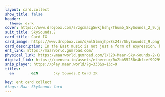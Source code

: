 ```yaml
---
layout: card.collect
show_title: false
header:
  theme: dark
cover: https://www.dropbox.com/s/zgcmacg5wkjhshy/Thumb_SkySounds_2_9.jpg?raw=1
suit_title: SkySounds.2
card_title: Card IX
card_image: https://www.dropbox.com/s/ml5lmnjhpx8s24z/SkySounds2_9.png?raw=1
card_description: In the East music is not just a form of expression, but a way of understanding the world. One can feel the rhythm of the land, the beat of the water, and the harmony of the wind. The present exists eternally, and through music, opposites can meet. In this world, one can experience the beauty of dissonance and the power of consonance, the tension and release. Music is not only a way of expressing emotions but also a way of understanding the natural cycles and the laws of physics and chemistry. It's a way of connecting with the world, and understanding the present, the past, and the future. Music is a reminder of the beauty of the present and the power of the eternal. It's a way of understanding that the present is this... 
ent_link: https://maarworld.gumroad.com/
physical_link: https://maarworld.gumroad.com/l/020-Maar-Sky-Sounds-2-Card-IX
digital_link: https://opensea.io/assets/ethereum/0x2bb55258e4bfcef99299baec1188b80a75fa2d48/20
snip_player: https://play.maar.world/?g=333&s=1&c=9
titles:
  en      : &EN       Sky Sounds.2 Card IX

key: ent card collect
#tags: Maar SkySounds Card
---
```

